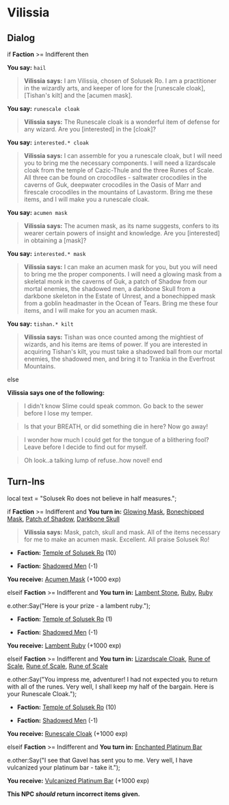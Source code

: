 # Vilissia
## Dialog

if **Faction** >= Indifferent then



**You say:** `hail`




>**Vilissia says:** I am Vilissia, chosen of Solusek Ro.  I am a practitioner in the wizardly arts, and keeper of lore for the [runescale cloak], [Tishan's kilt] and the [acumen mask].


**You say:** `runescale cloak`




>**Vilissia says:** The Runescale cloak is a wonderful item of defense for any wizard.  Are you [interested] in the [cloak]?


**You say:** `interested.* cloak`




>**Vilissia says:** I can assemble for you a runescale cloak, but I will need you to bring me the necessary components.  I will need a lizardscale cloak from the temple of Cazic-Thule and the three Runes of Scale.  All three can be found on crocodiles - saltwater crocodiles in the caverns of Guk, deepwater crocodiles in the Oasis of Marr and firescale crocodiles in the mountains of Lavastorm.  Bring me these items, and I will make you a runescale cloak.


**You say:** `acumen mask`




>**Vilissia says:** The acumen mask, as its name suggests, confers to its wearer certain powers of insight and knowledge.  Are you [interested] in obtaining a [mask]?


**You say:** `interested.* mask`




>**Vilissia says:** I can make an acumen mask for you, but you will need to bring me the proper components.  I will need a glowing mask from a skeletal monk in the caverns of Guk, a patch of Shadow from our mortal enemies, the shadowed men, a darkbone Skull from a darkbone skeleton in the Estate of Unrest, and a bonechipped mask from a goblin headmaster in the Ocean of Tears.  Bring me these four items, and I will make for you an acumen mask.


**You say:** `tishan.* kilt`




>**Vilissia says:** Tishan was once counted among the mightiest of wizards, and his items are items of power.  If you are interested in acquiring Tishan's kilt, you must take a shadowed ball from our mortal enemies, the shadowed men, and bring it to Trankia in the Everfrost Mountains.


else


**Vilissia says one of the following:**

>I didn't know Slime could speak common.  Go back to the sewer before I lose my temper.

>Is that your BREATH, or did something die in here?  Now go away!

>I wonder how much I could get for the tongue of a blithering fool?  Leave before I decide to find out for myself.

>Oh look..a talking lump of refuse..how novel!
end

## Turn-Ins



local text = "Solusek Ro does not believe in half measures.";


if **Faction** >= Indifferent and  **You turn in:** [Glowing Mask](/item/2352), [Bonechipped Mask](/item/2367), [Patch of Shadow](/item/2368), [Darkbone Skull](/item/10558)


>**Vilissia says:** Mask, patch, skull and mask. All of the items necessary for me to make an acumen mask.  Excellent.  All praise Solusek Ro!


* __Faction:__ [Temple of Solusek Ro](/faction/415) (10)


* __Faction:__ [Shadowed Men](/faction/416) (-1)


 **You receive:**  [Acumen Mask](/item/2366) (+1000 exp)

elseif **Faction** >= Indifferent and  **You turn in:** [Lambent Stone](/item/10000), [Ruby](/item/10035), [Ruby](/item/10035)


e.other:Say("Here is your prize - a lambent ruby.");


* __Faction:__ [Temple of Solusek Ro](/faction/415) (1)


* __Faction:__ [Shadowed Men](/faction/416) (-1)


 **You receive:**  [Lambent Ruby](/item/10118) (+1000 exp)

elseif **Faction** >= Indifferent and  **You turn in:** [Lizardscale Cloak](/item/2332), [Rune of Scale](/item/10553), [Rune of Scale](/item/10554), [Rune of Scale](/item/10555)


e.other:Say("You impress me, adventurer! I had not expected you to return with all of the runes. Very well, I shall keep my half of the bargain. Here is your Runescale Cloak.");


* __Faction:__ [Temple of Solusek Ro](/faction/415) (10)


* __Faction:__ [Shadowed Men](/faction/416) (-1)


 **You receive:**  [Runescale Cloak](/item/2364) (+1000 exp)

elseif **Faction** >= Indifferent and  **You turn in:** [Enchanted Platinum Bar](/item/16507)


e.other:Say("I see that Gavel has sent you to me.  Very well, I have vulcanized your platinum bar - take it.");


 **You receive:**  [Vulcanized Platinum Bar](/item/19048) (+1000 exp)


**This NPC *should* return incorrect items given.**
